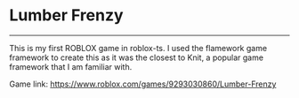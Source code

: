 # Lumber Frenzy


------------


This is my first ROBLOX game in roblox-ts. I used the flamework game framework to create this as it was the closest to Knit, a popular game framework that I am familiar with.

Game link: https://www.roblox.com/games/9293030860/Lumber-Frenzy
